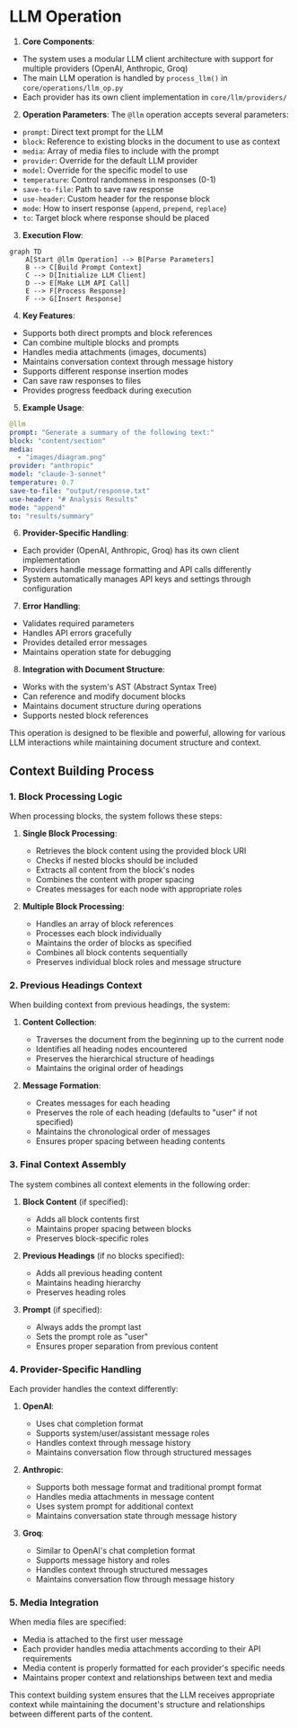 # LLM Operation

1. **Core Components**:
- The system uses a modular LLM client architecture with support for multiple providers (OpenAI, Anthropic, Groq)
- The main LLM operation is handled by `process_llm()` in `core/operations/llm_op.py`
- Each provider has its own client implementation in `core/llm/providers/`

2. **Operation Parameters**:
The `@llm` operation accepts several parameters:
- `prompt`: Direct text prompt for the LLM
- `block`: Reference to existing blocks in the document to use as context
- `media`: Array of media files to include with the prompt
- `provider`: Override for the default LLM provider
- `model`: Override for the specific model to use
- `temperature`: Control randomness in responses (0-1)
- `save-to-file`: Path to save raw response
- `use-header`: Custom header for the response block
- `mode`: How to insert response (`append`, `prepend`, `replace`)
- `to`: Target block where response should be placed

3. **Execution Flow**:
```mermaid
graph TD
    A[Start @llm Operation] --> B[Parse Parameters]
    B --> C[Build Prompt Context]
    C --> D[Initialize LLM Client]
    D --> E[Make LLM API Call]
    E --> F[Process Response]
    F --> G[Insert Response]
```

4. **Key Features**:
- Supports both direct prompts and block references
- Can combine multiple blocks and prompts
- Handles media attachments (images, documents)
- Maintains conversation context through message history
- Supports different response insertion modes
- Can save raw responses to files
- Provides progress feedback during execution

5. **Example Usage**:
```yaml
@llm
prompt: "Generate a summary of the following text:"
block: "content/section"
media: 
  - "images/diagram.png"
provider: "anthropic"
model: "claude-3-sonnet"
temperature: 0.7
save-to-file: "output/response.txt"
use-header: "# Analysis Results"
mode: "append"
to: "results/summary"
```

6. **Provider-Specific Handling**:
- Each provider (OpenAI, Anthropic, Groq) has its own client implementation
- Providers handle message formatting and API calls differently
- System automatically manages API keys and settings through configuration

7. **Error Handling**:
- Validates required parameters
- Handles API errors gracefully
- Provides detailed error messages
- Maintains operation state for debugging

8. **Integration with Document Structure**:
- Works with the system's AST (Abstract Syntax Tree)
- Can reference and modify document blocks
- Maintains document structure during operations
- Supports nested block references

This operation is designed to be flexible and powerful, allowing for various LLM interactions while maintaining document structure and context.

## Context Building Process

### 1. Block Processing Logic
When processing blocks, the system follows these steps:

1. **Single Block Processing**:
   - Retrieves the block content using the provided block URI
   - Checks if nested blocks should be included
   - Extracts all content from the block's nodes
   - Combines the content with proper spacing
   - Creates messages for each node with appropriate roles

2. **Multiple Block Processing**:
   - Handles an array of block references
   - Processes each block individually
   - Maintains the order of blocks as specified
   - Combines all block contents sequentially
   - Preserves individual block roles and message structure

### 2. Previous Headings Context
When building context from previous headings, the system:

1. **Content Collection**:
   - Traverses the document from the beginning up to the current node
   - Identifies all heading nodes encountered
   - Preserves the hierarchical structure of headings
   - Maintains the original order of headings

2. **Message Formation**:
   - Creates messages for each heading
   - Preserves the role of each heading (defaults to "user" if not specified)
   - Maintains the chronological order of messages
   - Ensures proper spacing between heading contents

### 3. Final Context Assembly
The system combines all context elements in the following order:

1. **Block Content** (if specified):
   - Adds all block contents first
   - Maintains proper spacing between blocks
   - Preserves block-specific roles

2. **Previous Headings** (if no blocks specified):
   - Adds all previous heading content
   - Maintains heading hierarchy
   - Preserves heading roles

3. **Prompt** (if specified):
   - Always adds the prompt last
   - Sets the prompt role as "user"
   - Ensures proper separation from previous content

### 4. Provider-Specific Handling
Each provider handles the context differently:

1. **OpenAI**:
   - Uses chat completion format
   - Supports system/user/assistant message roles
   - Handles context through message history
   - Maintains conversation flow through structured messages

2. **Anthropic**:
   - Supports both message format and traditional prompt format
   - Handles media attachments in message content
   - Uses system prompt for additional context
   - Maintains conversation state through message history

3. **Groq**:
   - Similar to OpenAI's chat completion format
   - Supports message history and roles
   - Handles context through structured messages
   - Maintains conversation flow through message history

### 5. Media Integration
When media files are specified:
- Media is attached to the first user message
- Each provider handles media attachments according to their API requirements
- Media content is properly formatted for each provider's specific needs
- Maintains proper context and relationships between text and media

This context building system ensures that the LLM receives appropriate context while maintaining the document's structure and relationships between different parts of the content.
